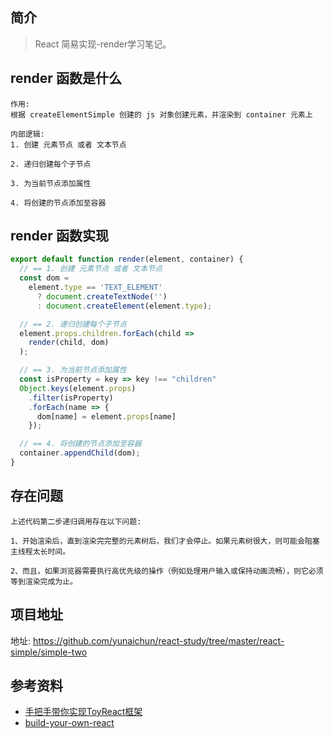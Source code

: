 ## 简介

> React 简易实现-render学习笔记。

## render 函数是什么

```text
作用: 
根据 createElementSimple 创建的 js 对象创建元素，并渲染到 container 元素上

内部逻辑: 
1. 创建 元素节点 或者 文本节点

2. 递归创建每个子节点

3. 为当前节点添加属性

4. 将创建的节点添加至容器
```

## render 函数实现

```js
export default function render(element, container) {
  // == 1. 创建 元素节点 或者 文本节点
  const dom =
    element.type == 'TEXT_ELEMENT'
      ? document.createTextNode('')
      : document.createElement(element.type);

  // == 2. 递归创建每个子节点
  element.props.children.forEach(child =>
    render(child, dom)
  );

  // == 3. 为当前节点添加属性
  const isProperty = key => key !== "children"
  Object.keys(element.props)
    .filter(isProperty)
    .forEach(name => {
      dom[name] = element.props[name]
    });

  // == 4. 将创建的节点添加至容器
  container.appendChild(dom);
}
```

## 存在问题

```text
上述代码第二步递归调用存在以下问题:

1、开始渲染后，直到渲染完完整的元素树后，我们才会停止。如果元素树很大，则可能会阻塞主线程太长时间。

2、而且，如果浏览器需要执行高优先级的操作（例如处理用户输入或保持动画流畅），则它必须等到渲染完成为止。
```

## 项目地址

地址: https://github.com/yunaichun/react-study/tree/master/react-simple/simple-two

## 参考资料

- [手把手带你实现ToyReact框架](https://u.geekbang.org/lesson/50)
- [build-your-own-react](https://pomb.us/build-your-own-react/)
